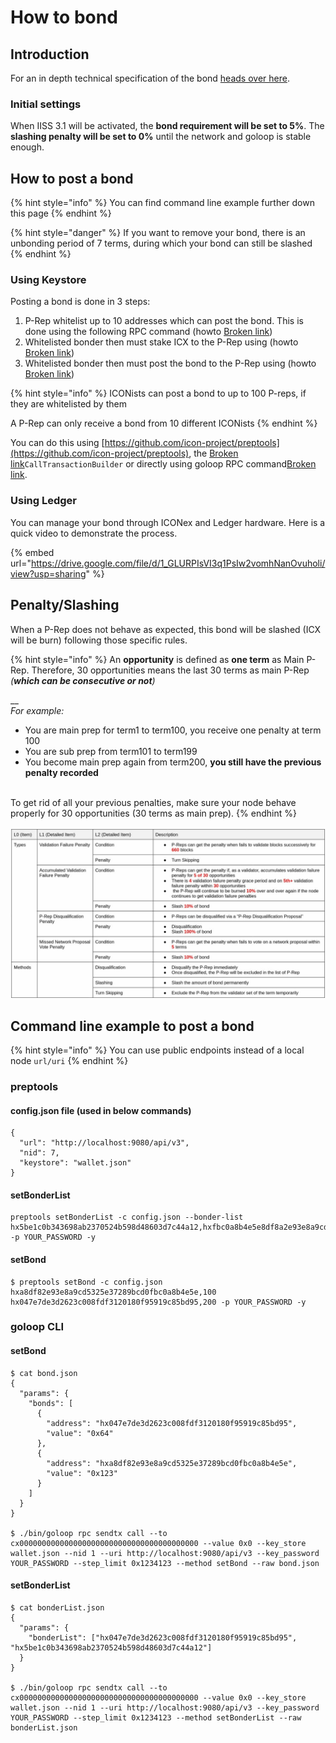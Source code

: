 # How to bond



## Introduction

For an in depth technical specification of the bond [heads over here](https://docs.google.com/document/d/1WZzbiuMbT7XNKwuGXata20G6B0gnzW7qcGTfCXEpZ1w/edit#heading=h.44sinio).

### Initial settings

When IISS 3.1 will be activated, the **bond requirement will be set to 5%**. The **slashing penalty will be set to 0%** until the network and goloop is stable enough.

## How to post a bond

{% hint style="info" %}
You can find command line example further down this page
{% endhint %}

{% hint style="danger" %}
If you want to remove your bond, there is an unbonding period of 7 terms, during which your bond can still be slashed
{% endhint %}

### Using Keystore

Posting a bond is done in 3 steps:

1. P-Rep whitelist up to 10 addresses which can post the bond. This is done using the following RPC command (howto [Broken link](broken-reference "mention"))
2. Whitelisted bonder then must stake ICX to the P-Rep using (howto [Broken link](broken-reference "mention"))
3. Whitelisted bonder then must post the bond to the P-Rep using (howto [Broken link](broken-reference "mention"))

{% hint style="info" %}
ICONists can post a bond to up to 100 P-reps, if they are whitelisted by them

A P-Rep can only receive a bond from 10 different ICONists
{% endhint %}

You can do this using [https://github.com/icon-project/preptools](https://github.com/icon-project/preptools), the [Broken link](broken-reference "mention")`CallTransactionBuilder` or directly using goloop RPC command[Broken link](broken-reference "mention").

### Using Ledger

You can manage your bond through ICONex and Ledger hardware. Here is a quick video to demonstrate the process.

{% embed url="https://drive.google.com/file/d/1_GLURPIsVI3q1PsIw2vomhNanOvuholi/view?usp=sharing" %}

## Penalty/Slashing

When a P-Rep does not behave as expected, this bond will be slashed (ICX will be burn) following those specific rules.

{% hint style="info" %}
An **opportunity** is defined as **one term** as Main P-Rep. Therefore, 30 opportunities means the last 30 terms as main P-Rep _(**which can be consecutive or not**)_

\_\_\
_For example:_

* You are main prep for term1 to term100, you receive one penalty at term 100
* You are sub prep from term101 to term199
* You become main prep again from term200, **you still have the previous penalty recorded**

\
To get rid of all your previous penalties, make sure your node behave properly for 30 opportunities (30 terms as main prep).
{% endhint %}

![](../../../.gitbook/assets/f8d977c64b14a38161633f22f3b027b90c35366b.jpeg)

## Command line example to post a bond

{% hint style="info" %}
You can use public endpoints instead of a local node `url/uri`
{% endhint %}

### preptools

#### config.json file (used in below commands)

```
{
  "url": "http://localhost:9080/api/v3",
  "nid": 7,
  "keystore": "wallet.json"
}
```

#### setBonderList

```
preptools setBonderList -c config.json --bonder-list hx5be1c0b343698ab2370524b598d48603d7c44a12,hxfbc0a8b4e5e8df8a2e93e8a9cd5325e37289bcd0 -p YOUR_PASSWORD -y
```

#### setBond

```
$ preptools setBond -c config.json hxa8df82e93e8a9cd5325e37289bcd0fbc0a8b4e5e,100 hx047e7de3d2623c008fdf3120180f95919c85bd95,200 -p YOUR_PASSWORD -y
```

### goloop CLI

#### setBond

```
$ cat bond.json
{
  "params": {
    "bonds": [
      {
        "address": "hx047e7de3d2623c008fdf3120180f95919c85bd95",
        "value": "0x64"
      },
      {
        "address": "hxa8df82e93e8a9cd5325e37289bcd0fbc0a8b4e5e",
        "value": "0x123"
      }
    ]
  }
}

$ ./bin/goloop rpc sendtx call --to cx0000000000000000000000000000000000000000 --value 0x0 --key_store wallet.json --nid 1 --uri http://localhost:9080/api/v3 --key_password YOUR_PASSWORD --step_limit 0x1234123 --method setBond --raw bond.json
```

#### setBonderList

```
$ cat bonderList.json
{
  "params": {
    "bonderList": ["hx047e7de3d2623c008fdf3120180f95919c85bd95", "hx5be1c0b343698ab2370524b598d48603d7c44a12"]
  }
}

$ ./bin/goloop rpc sendtx call --to cx0000000000000000000000000000000000000000 --value 0x0 --key_store wallet.json --nid 1 --uri http://localhost:9080/api/v3 --key_password YOUR_PASSWORD --step_limit 0x1234123 --method setBonderList --raw bonderList.json
```

